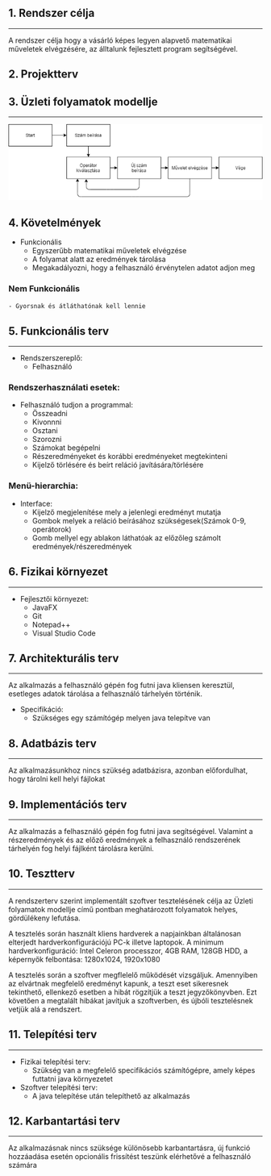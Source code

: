 ## 1. Rendszer célja
---

A rendszer célja hogy a vásárló képes legyen alapvető matematikai műveletek elvégzésére,
 az álltalunk fejlesztett program segítségével.
 
## 2. Projektterv

## 3. Üzleti folyamatok modellje
---
![Business](uzleti.png)

## 4. Követelmények

* Funkcionális
    - Egyszerűbb matematikai műveletek elvégzése
    - A folyamat alatt az eredmények tárolása
    - Megakadályozni, hogy a felhasználó érvénytelen adatot adjon meg

### Nem Funkcionális 
    - Gyorsnak és átláthatónak kell lennie

## 5. Funkcionális terv
---
* Rendszerszereplő:
    - Felhasználó

### Rendszerhasználati esetek:
* Felhasználó tudjon a programmal:
    - Összeadni
    - Kivonnni
	- Osztani
    - Szorozni
    - Számokat begépelni
	- Részeredményeket és korábbi eredményeket megtekinteni
	- Kijelző törlésére és beírt reláció javítására/törlésére

### Menü-hierarchia:
* Interface:
	- Kijelző megjelenítése mely a jelenlegi eredményt mutatja
	- Gombok melyek a reláció beírásához szükségesek(Számok 0-9, operátorok)
	- Gomb mellyel egy ablakon láthatóak az előzőleg számolt eredmények/részeredmények


## 6. Fizikai környezet
---
* Fejlesztői környezet:
    - JavaFX
    - Git
    - Notepad++
	- Visual Studio Code


## 7. Architekturális terv
---
Az alkalmazás a felhasználó gépén fog futni java kliensen keresztül, esetleges adatok tárolása a felhasználó tárhelyén történik.

* Specifikáció:
    - Szükséges egy számítógép melyen java telepítve van

## 8. Adatbázis terv
---

Az alkalmazásunkhoz nincs szükség adatbázisra, azonban előfordulhat, hogy tárolni kell helyi fájlokat

## 9. Implementációs terv
---
Az alkalmazás a felhasználó gépén fog futni java segítségével.
Valamint a részeredmények és az előző eredmények a felhasználó rendszerének tárhelyén fog helyi fájlként tárolásra kerülni.

## 10. Tesztterv
---
A rendszerterv szerint implementált szoftver tesztelésének célja az Üzleti folyamatok modellje című pontban meghatározott folyamatok helyes, gördülékeny lefutása.

A tesztelés során használt kliens hardverek a napjainkban általánosan elterjedt hardverkonfigurációjú PC-k illetve laptopok.
A minimum hardverkonfiguráció: Intel Celeron processzor, 4GB RAM, 128GB HDD, a képernyők felbontása: 
1280x1024, 1920x1080

A tesztelés során a szoftver megflelelő működését vizsgáljuk. Amennyiben az elvártnak megfelelő 
eredményt kapunk, a teszt eset sikeresnek tekinthető, ellenkező esetben a hibát rögzítjük a teszt jegyzőkönyvben. Ezt követően a megtalált
hibákat javítjuk a szoftverben, és újbóli tesztelésnek vetjük alá a rendszert.

## 11. Telepítési terv
---
* Fizikai telepítési terv: 
    - Szükség van a megfelelő specifikációs számítógépre, amely képes futtatni java környezetet  
* Szoftver telepítési terv: 
    - A java telepítése után telepíthető az alkalmazás

## 12. Karbantartási terv
---
Az alkalmazásnak nincs szüksége különösebb karbantartásra, új funkció hozzáadása esetén opcionális frissítést teszünk elérhetővé a felhasználó számára

